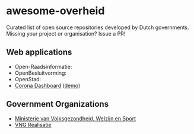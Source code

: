 # awesome-overheid

Curated list of open source repositories developed by Dutch governments.
Missing your project or organisation? Issue a PR!

## Web applications

- Open-Raadsinformatie: 
- OpenBesluitvorming: 
- OpenStad: 
- [Corona Dashboard](https://github.com/minvws/nl-covid19-data-dashboard) ([demo](https://coronadashboard.rijksoverheid.nl/))

## Government Organizations

- [Ministerie van Volksgezondheid, Welzijn en Sport](https://github.com/minvws)
- [VNG Realisatie](https://github.com/VNG-Realisatie/)
